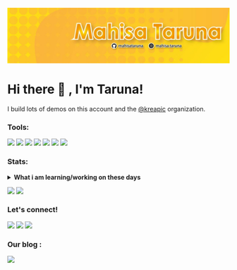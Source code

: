 <p align="center">
  <img src="https://github.com/mahisataruna/mahisataruna/blob/main/banner.jpeg"><br>
</p>

# Hi there 👋 , I'm Taruna!
I build lots of demos on this account and the [@kreapic](https://github.com/kreapic) organization.

### Tools:
<p>
    <img src="https://img.shields.io/badge/OS-Ubuntu-blue?&logo=ubuntu" />
    <img src="https://img.shields.io/badge/Tools-GitHub-blue?&logo=github" />
    <img src="https://img.shields.io/badge/Tools-Figma-blue?&logo=figma" />
    <img src="https://img.shields.io/badge/Tools-Adobe XD-blue?&logo=adobexd" />
    <img src="https://img.shields.io/badge/Code-PHP-blue?&logo=php" />
    <img src="https://img.shields.io/badge/IDE-Android Studio-blue?&logo=android" />
    <img src="https://img.shields.io/badge/Text%20Editor-Visual%20Studio%20Code-blue?&logo=visual%20studio%20code&logoColor=blue" />
</p>

### Stats:
<details>
 <summary><strong>What i am learning/working on these days</strong></summary>
    - 🌱 I’m currently learning Python,PHP, JavaScript, C/C++ and UIKit </br>
    - 👯 I’m looking to collaborate on Automation Project, Website and Mobile App. </br>
    - 📫 How to reach me: <a href="mahisataruna4@gmail.com">Email me!</a>  </br>
    - 😄 Pronouns: He/Him </br>
    - ⚡ Fun fact: ... </br>
</details>
<p>
    <img src="https://github-readme-stats.vercel.app/api?username=mahisataruna&hide=contribs,prs&show_icons=true&hide_border=true&title_color=000" />
    <img src="https://github-readme-stats.vercel.app/api/top-langs/?username=mahisataruna&layout=compact" height=180 />
</p>

### Let's connect!
<p>
    <a href="https://linkedin.com/in/mahisataruna24" target="blank"><img src="https://img.shields.io/badge/Mahisa_Taruna-30302f?style=flat&logo=linkedin" /></a>
    <a href="https://instagram.com/mahisa.taruna" target="blank"><img src="https://img.shields.io/badge/Mahisa_Taruna-30302f?style=flat&logo=instagram" /></a>
    <a href="https://medium.com/@mahisataruna" target="blank"><img src="https://img.shields.io/badge/Mahisa_Taruna-30302f?style=flat&logo=medium" /></a>
</p>

### Our blog :
<p>
  <a href="https://kreapic.blogspot.com" target="blank"><img src="https://img.shields.io/badge/Kreapic_Media-30302f?style=flat&logo=blogger" /></a>
</p>
